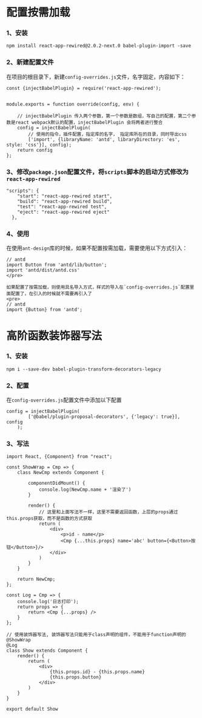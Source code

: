 # 配置按需加载
### 1、安装

`npm install react-app-rewired@2.0.2-next.0 babel-plugin-import -save`

### 2、新建配置文件
在项目的根目录下，新建`config-overrides.js`文件，名字固定，内容如下：<br/>
```text
const {injectBabelPlugin} = require('react-app-rewired');


module.exports = function override(config, env) {

    // injectBabelPlugin 传入两个参数，第一个参数是数组，写自己的配置，第二个参数是react webpack默认的配置，injectBabelPlugin 会将两者进行整合
    config = injectBabelPlugin(
        // 使用的指令，插件配置，指定库的名字， 指定库所在的目录，同时导出css
        ['import', {libraryName: 'antd', libraryDirectory: 'es', style: 'css'}], config);
    return config
};
```

### 3、修改`package.json`配置文件，将`scripts`脚本的启动方式修改为`react-app-rewired`
```text
"scripts": {
    "start": "react-app-rewired start",
    "build": "react-app-rewired build",
    "test": "react-app-rewired test",
    "eject": "react-app-rewired eject"
  },
```

### 4、使用
在使用`ant-design`库的时候，如果不配置按需加载，需要使用以下方式引入：<br/>
```text
// antd
import Button from 'antd/lib/button';
import 'antd/dist/antd.css'
</pre>

如果配置了按需加载，则使用具名导入方式，样式的导入在`config-overrides.js`配置里面配置了，在引入的时候就不需要再引入了
<pre>
// antd
import {Button} from 'antd';
```


# 高阶函数装饰器写法
### 1、安装
`npm i --save-dev babel-plugin-transform-decorators-legacy`

### 2、配置
在`config-overrides.js`配置文件中添加以下配置
```text
config = injectBabelPlugin(
        ['@babel/plugin-proposal-decorators', {'legacy': true}], config
    );
```

### 3、写法
```text
import React, {Component} from "react";

const ShowWrap = Cmp => {
    class NewCmp extends Component {

        componentDidMount() {
            console.log(NewCmp.name + '渲染了')
        }

        render() {
            // 这里和上面写法不一样，这里不需要返回函数，上层的props通过this.props获取，而不是函数的方式获取
            return (
                <div>
                    <p>id - name</p>
                    <Cmp {...this.props} name='abc' button={<Button>按钮</Button>}/>
                </div>
            )
        }
    }

    return NewCmp;
};

const Log = Cmp => {
    console.log('日志打印');
    return props => {
        return <Cmp {...props} />
    }
};

// 使用装饰器写法, 装饰器写法只能用于class声明的组件，不能用于function声明的
@ShowWrap
@Log
class Show extends Component {
    render() {
        return (
            <div>
                {this.props.id} - {this.props.name}
                {this.props.button}
            </div>
        )
    }
}

export default Show

```